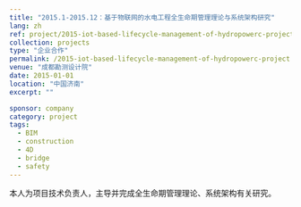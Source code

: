 ```yaml
---
title: "2015.1-2015.12：基于物联网的水电工程全生命期管理理论与系统架构研究"
lang: zh
ref: project/2015-iot-based-lifecycle-management-of-hydropowerc-project
collection: projects
type: "企业合作"
permalink: /2015-iot-based-lifecycle-management-of-hydropowerc-project
venue: "成都勘测设计院"
date: 2015-01-01
location: "中国济南"
excerpt: ""

sponsor: company
category: project
tags: 
  - BIM
  - construction
  - 4D
  - bridge
  - safety
---
```


本人为项目技术负责人，主导并完成全生命期管理理论、系统架构有关研究。